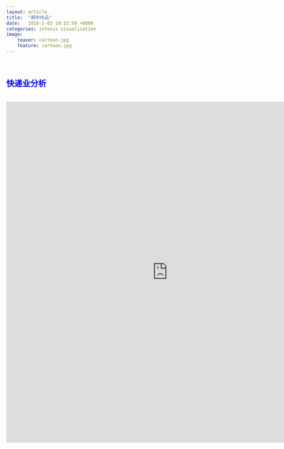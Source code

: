 ```yaml
---
layout: article
title:  "期中作品"
date:   2018-1-03 10:15:50 +0800
categories: infovis visualization
image:		
    teaser: cartoon.jpg		
    feature: cartoon.jpg
---
```

<div style="background: ##ffffff; color:blue;border-radius:20px">
    <h2>快递业分析</h2>  
</div>
<iframe src="https://public.tableau.com/views/_18102/1_1?:embed=y&:display_count=yes/Dashboard1?:showVizHome=no&:embed=truehttps://public.tableau.com/shared/DJPSG6CX9?:display_count=yes" width="850px" height="900px" frameborder="0"></iframe>
